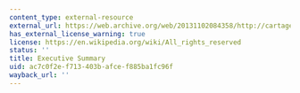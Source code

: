 ```yaml
---
content_type: external-resource
external_url: https://web.archive.org/web/20131102084358/http://cartagena.mit.edu/docs/Bazurto_Executive_Summary.pdf
has_external_license_warning: true
license: https://en.wikipedia.org/wiki/All_rights_reserved
status: ''
title: Executive Summary
uid: ac7c0f2e-f713-403b-afce-f885ba1fc96f
wayback_url: ''
---
```

